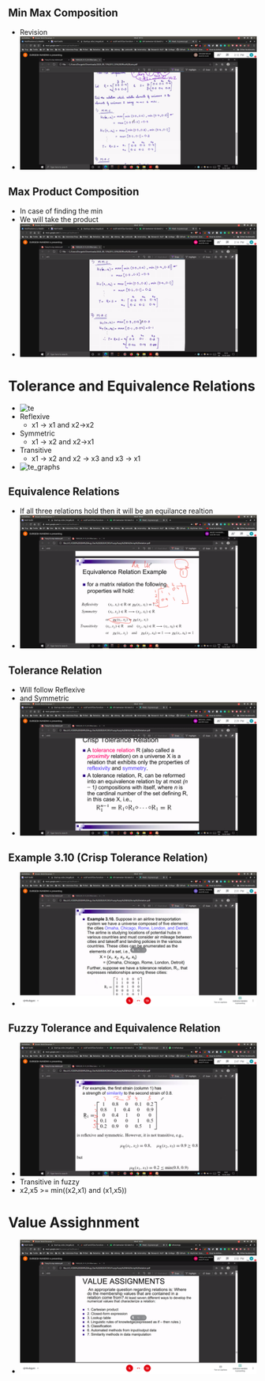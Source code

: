 ## Min Max Composition
- Revision
 - ![min_max](min_max.jpg)

## Max Product Composition
- In case of finding the min 
- We will take the product
- ![MPC](MPC.jpg)

# Tolerance and Equivalence Relations
- ![te](te.jpg)
- Reflexive
   - x1 -> x1 and x2->x2
- Symmetric
   - x1 -> x2 and x2->x1
- Transitive
   - x1 -> x2 and x2 -> x3 and x3 -> x1
- ![te_graphs](te_graphs.jpg)

## Equivalence Relations
- If all three relations hold then it will be an equilance realtion
- ![eq](eq.jpg)

## Tolerance Relation
- Will follow Reflexive
- and Symmetric
- ![tol](tol.jpg)

## Example 3.10 (Crisp Tolerance Relation)
- ![ex](ex.jpg)

## Fuzzy Tolerance and Equivalence Relation
- ![sim](sim.jpg)
- Transitive in fuzzy
- x2,x5 >= min((x2,x1) and (x1,x5))

# Value Assighnment
- ![vl_as](vl_as.jpg)
